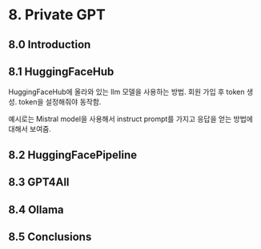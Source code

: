 # 8. Private GPT
## 8.0 Introduction
## 8.1 HuggingFaceHub
HuggingFaceHub에 올라와 있는 llm 모델을 사용하는 방법. 회원 가입 후 token 생성. token을 설정해줘야 동작함.

예시로는 Mistral model을 사용해서 instruct prompt를 가지고 응답을 얻는 방법에 대해서 보여줌.
## 8.2 HuggingFacePipeline
## 8.3 GPT4All
## 8.4 Ollama
## 8.5 Conclusions